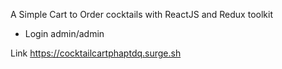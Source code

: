 A Simple Cart to Order cocktails with ReactJS and Redux toolkit

- Login admin/admin

Link https://cocktailcartphaptdq.surge.sh
